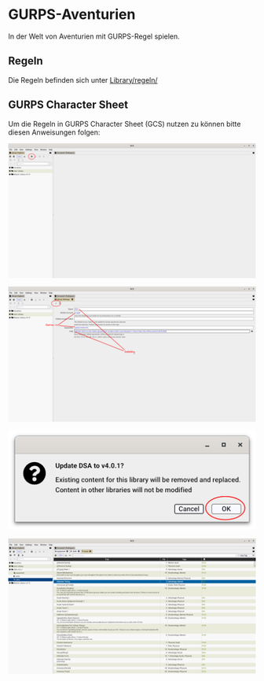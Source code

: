# GURPS-Aventurien

In der Welt von Aventurien mit GURPS-Regel spielen.

## Regeln

Die Regeln befinden sich unter [Library/regeln/](Library/regeln/)

## GURPS Character Sheet

Um die Regeln in GURPS Character Sheet (GCS) nutzen zu können bitte diesen Anweisungen folgen:

![](images/add_library_to_gcs_1.png)

![](images/add_library_to_gcs_2.png)

![](images/add_library_to_gcs_3.png)

![](images/add_library_to_gcs_4.png)
